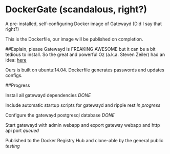 DockerGate (scandalous, right?)
===============
A pre-installed, self-configuring Docker image of Gatewayd (Did I say that right?)

This is the Dockerfile, our image will be published on completion.

##Esplain, please
Gatewayd is FREAKING AWESOME but it can be a bit tedious to install. So the great and powerful Oz (a.k.a. Steven Zeiler) had an idea:
[here](https://www.bountysource.com/issues/4161110-publish-docker-image-of-fully-configured-gateway)

Ours is built on ubuntu:14.04. Dockerfile generates passwords and updates configs.

##Progress

Install all gatewayd dependencies *DONE*

Include automatic startup scripts for gatewayd and ripple rest *in progress* 

Configure the gatewayd postgresql database *DONE*

Start gatewayd with admin webapp and export gateway webapp and http api port *queued*

Published to the Docker Registry Hub and clone-able by the general public *testing*

